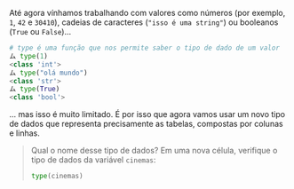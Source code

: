 Até agora vínhamos trabalhando com valores como números (por exemplo, `1`, `42` e `30410`), cadeias de caracteres (`"isso é uma string"`) ou booleanos (`True` ou ` False `)...

```python
# type é uma função que nos permite saber o tipo de dado de um valor
ム type(1)
<class 'int'>
ム type("olá mundo")
<class 'str'>
ム type(True)
<class 'bool'>
```
... mas isso é muito limitado. É por isso que agora vamos usar um novo tipo de dados que representa precisamente as tabelas, compostas por colunas e linhas.

> Qual o nome desse tipo de dados? Em uma nova célula, verifique o tipo de dados da variável `cinemas`:
>
> ```python
> type(cinemas)
> ```
>

